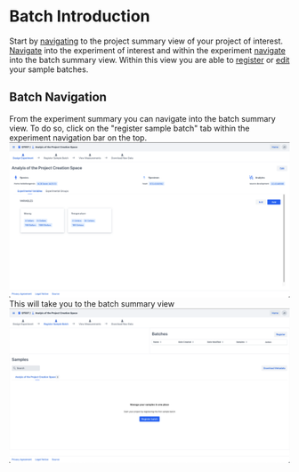 # Batch Introduction

Start by [navigating](../project/project_introduction.md#project-navigation) to the project summary view of your project of interest.
[Navigate](../experiment/experiment_introduction.md#experiment-navigation) into the experiment of interest and within the experiment [navigate](#batch-navigation) into the batch summary view.
Within this view you are able to [register](batch_registration.md) or [edit](batch_edit.md) your sample batches.

## Batch Navigation

From the experiment summary you can navigate into the batch summary view.
To do so, click on the "register sample batch" tab within the experiment navigation bar on the top.
![experiment_summary.png](../experiment/images/experimental_summary.png)
This will take you to the batch summary view
![batch_summary](images/batch_summary_no_batches.png)
